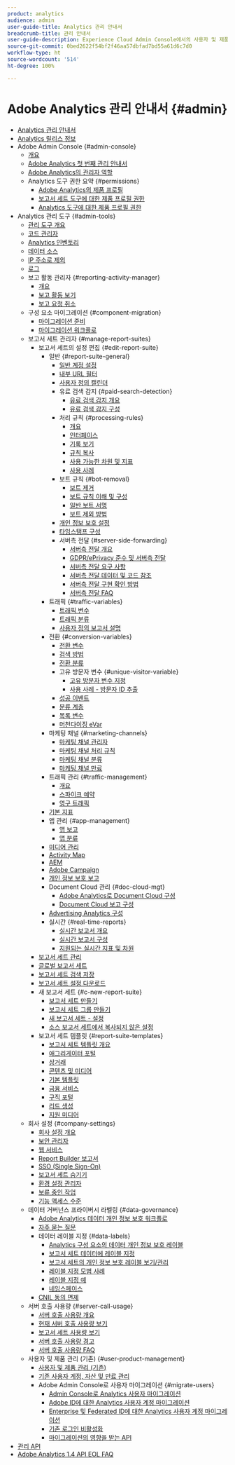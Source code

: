 ```yaml
---
product: analytics
audience: admin
user-guide-title: Analytics 관리 안내서
breadcrumb-title: 관리 안내서
user-guide-description: Experience Cloud Admin Console에서의 사용자 및 제품 관리, 보고서 세트 구성 등과 같은 Analytics 관리 작업에 대해 알아봅니다.
source-git-commit: 0bed2622f54bf2f46aa57dbfad7bd55a61d6c7d0
workflow-type: ht
source-wordcount: '514'
ht-degree: 100%

---
```



# Adobe Analytics 관리 안내서 {#admin}

+ [Analytics 관리 안내서](home.md)
+ [Analytics 릴리스 정보](https://experienceleague.adobe.com/docs/analytics/release-notes/latest.html?lang=ko)
+ Adobe Admin Console {#admin-console}
   + [개요](admin-console/home.md)
   + [Adobe Analytics 첫 번째 관리 안내서](admin-console/first-admin-guide.md)
   + [Adobe Analytics의 관리자 역할](admin-console/admin-roles-in-analytics.md)
   + Analytics 도구 권한 요약 {#permissions}
      + [Adobe Analytics의 제품 프로필](admin-console/permissions/product-profile.md)
      + [보고서 세트 도구에 대한 제품 프로필 권한](admin-console/permissions/report-suite-tools.md)
      + [Analytics 도구에 대한 제품 프로필 권한](admin-console/permissions/analytics-tools.md)
+ Analytics 관리 도구 {#admin-tools}
   + [관리 도구 개요](admin/c-admin-tools.md)
   + [코드 관리자](admin/code-manager-admin.md)
   + [Analytics 인벤토리](admin/analytics-inventory.md)
   + [데이터 소스](admin/data-sources.md)
   + [IP 주소로 제외](admin/exclude-ip.md)
   + [로그](admin/logs.md)
   + 보고 활동 관리자 {#reporting-activity-manager}
      + [개요](admin/reporting-activity-manager/reporting-activity-overview.md)
      + [보고 활동 보기](admin//reporting-activity-manager/reporting-activity.md)
      + [보고 요청 취소](admin/reporting-activity-manager/reporting-activity-cancel-requests.md)
   + 구성 요소 마이그레이션 {#component-migration}
      + [마이그레이션 준비](admin/component-migration/prepare-component-migration.md)
      + [마이그레이션 워크플로](admin/component-migration/component-migration.md)
   + 보고서 세트 관리자 {#manage-report-suites}
      + 보고서 세트의 설정 편집 {#edit-report-suite}
         + 일반 {#report-suite-general}
            + [일반 계정 설정](admin/c-manage-report-suites/c-edit-report-suites/general/general-acct-settings-admin.md)
            + [내부 URL 필터](admin/c-manage-report-suites/c-edit-report-suites/general/internal-url-filter-admin.md)
            + [사용자 정의 캘린더](admin/c-manage-report-suites/c-edit-report-suites/general/custom-calendar.md)
            + 유료 검색 감지 {#paid-search-detection}
               + [유료 검색 감지 개요](admin/c-manage-report-suites/c-edit-report-suites/general/paid-search-detection/paid-search-detection.md)
               + [유료 검색 감지 구성](admin/c-manage-report-suites/c-edit-report-suites/general/paid-search-detection/t-paid-search-detection.md)
            + 처리 규칙 {#processing-rules}
               + [개요](admin/c-manage-report-suites/c-edit-report-suites/general/processing-rules/pr-overview.md)
               + [인터페이스](admin/c-manage-report-suites/c-edit-report-suites/general/processing-rules/pr-interface.md)
               + [기록 보기](admin/c-manage-report-suites/c-edit-report-suites/general/processing-rules/pr-view-history.md)
               + [규칙 복사](admin/c-manage-report-suites/c-edit-report-suites/general/processing-rules/pr-copy.md)
               + [사용 가능한 차원 및 지표](admin/c-manage-report-suites/c-edit-report-suites/general/processing-rules/pr-variables.md)
               + [사용 사례](admin/c-manage-report-suites/c-edit-report-suites/general/processing-rules/pr-use-cases.md)
            + 보트 규칙 {#bot-removal}
               + [보트 제거](admin/c-manage-report-suites/c-edit-report-suites/general/bot-removal/bot-removal.md)
               + [보트 규칙 이해 및 구성](admin/c-manage-report-suites/c-edit-report-suites/general/bot-removal/bot-rules.md)
               + [일반 보트 서명](admin/c-manage-report-suites/c-edit-report-suites/general/bot-removal/bot-signatures.md)
               + [보트 제외 방법](admin/c-manage-report-suites/c-edit-report-suites/general/bot-removal/bot-exclusion-methods.md)
            + [개인 정보 보호 설정](admin/c-manage-report-suites/c-edit-report-suites/general/privacy-settings.md)
            + [타임스탬프 구성](admin/c-manage-report-suites/c-edit-report-suites/general/timestamp-optional.md)
            + 서버측 전달 {#server-side-forwarding}
               + [서버측 전달 개요](admin/c-manage-report-suites/c-edit-report-suites/general/c-server-side-forwarding/ssf.md)
               + [GDPR/ePrivacy 준수 및 서버측 전달](admin/c-manage-report-suites/c-edit-report-suites/general/c-server-side-forwarding/ssf-gdpr.md)
               + [서버측 전달 요구 사항](admin/c-manage-report-suites/c-edit-report-suites/general/c-server-side-forwarding/ssf-requirements.md)
               + [서버측 전달 데이터 및 코드 참조](admin/c-manage-report-suites/c-edit-report-suites/general/c-server-side-forwarding/ssf-reference.md)
               + [서버측 전달 구현 확인 방법](admin/c-manage-report-suites/c-edit-report-suites/general/c-server-side-forwarding/ssf-verify.md)
               + [서버측 전달 FAQ](admin/c-manage-report-suites/c-edit-report-suites/general/c-server-side-forwarding/ssf-faq.md)
         + 트래픽 {#traffic-variables}
            + [트래픽 변수](admin/c-manage-report-suites/c-edit-report-suites/c-traffic-variables/traffic-var.md)
            + [트래픽 분류](admin/c-manage-report-suites/c-edit-report-suites/c-traffic-variables/traffic-classifications.md)
            + [사용자 정의 보고서 설명](admin/c-manage-report-suites/c-edit-report-suites/c-traffic-variables/custom-desc-admin.md)
         + 전환 {#conversion-variables}
            + [전환 변수](admin/c-manage-report-suites/c-edit-report-suites/conversion-var-admin/conversion-var-admin.md)
            + [검색 방법](admin/c-manage-report-suites/c-edit-report-suites/conversion-var-admin/finding-methods.md)
            + [전환 분류](admin/c-manage-report-suites/c-edit-report-suites/conversion-var-admin/conversion-classifications.md)
            + 고유 방문자 변수 {#unique-visitor-variable}
               + [고유 방문자 변수 지정](admin/c-manage-report-suites/c-edit-report-suites/conversion-var-admin/unique-visitor-variable-admin/t-unique-visitor-variable.md)
               + [사용 사례 - 방문자 ID 추출](admin/c-manage-report-suites/c-edit-report-suites/conversion-var-admin/unique-visitor-variable-admin/extract-visitorids-usecase.md)
            + [성공 이벤트](admin/c-manage-report-suites/c-edit-report-suites/conversion-var-admin/c-success-events/success-event.md)
            + [분류 계층](admin/c-manage-report-suites/c-edit-report-suites/conversion-var-admin/classification-hierarchies.md)
            + [목록 변수](admin/c-manage-report-suites/c-edit-report-suites/conversion-var-admin/list-var-admin.md)
            + [머천다이징 eVar](admin/c-manage-report-suites/c-edit-report-suites/conversion-var-admin/merchandising-evars.md)
         + 마케팅 채널 {#marketing-channels}
            + [마케팅 채널 관리자](admin/c-manage-report-suites/c-edit-report-suites/marketing-channels/c-channels.md)
            + [마케팅 채널 처리 규칙](admin/c-manage-report-suites/c-edit-report-suites/marketing-channels/c-rules.md)
            + [마케팅 채널 분류](admin/c-manage-report-suites/c-edit-report-suites/marketing-channels/classifications-mchannel.md)
            + [마케팅 채널 만료](admin/c-manage-report-suites/c-edit-report-suites/marketing-channels/visitor-engagement.md)
         + 트래픽 관리 {#traffic-management}
            + [개요](admin/c-manage-report-suites/c-edit-report-suites/c-traffic-management/traffic-management.md)
            + [스파이크 예약](admin/c-manage-report-suites/c-edit-report-suites/c-traffic-management/t-traffic-schedule-spike.md)
            + [영구 트래픽](admin/c-manage-report-suites/c-edit-report-suites/c-traffic-management/t-traffic-permanent.md)
         + [기본 지표](admin/c-manage-report-suites/c-edit-report-suites/default-metrics.md)
         + 앱 관리 {#app-management}
            + [앱 보고](admin/c-manage-report-suites/c-edit-report-suites/app-reporting.md)
            + [앱 분류](admin/c-manage-report-suites/c-edit-report-suites/app-classifications.md)
         + [미디어 관리](admin/c-manage-report-suites/c-edit-report-suites/media-management.md)
         + [Activity Map](admin/c-manage-report-suites/c-edit-report-suites/activity-map.md)
         + [AEM](admin/c-manage-report-suites/c-edit-report-suites/adobe-experience-manager.md)
         + [Adobe Campaign](admin/c-manage-report-suites/c-edit-report-suites/adobe-campaign.md)
         + [개인 정보 보호 보고](admin/c-manage-report-suites/c-edit-report-suites/privacy-reporting.md)
         + Document Cloud 관리 {#doc-cloud-mgt}
            + [Adobe Analytics로 Document Cloud 구성](admin/c-manage-report-suites/c-edit-report-suites/document-cloud-mgt.md)
            + [Document Cloud 보고 구성](admin/c-manage-report-suites/c-edit-report-suites/document-cloud-config.md)
         + [Advertising Analytics 구성](admin/c-manage-report-suites/c-edit-report-suites/advertising-analytics-config.md)
         + 실시간 {#real-time-reports}
            + [실시간 보고서 개요](admin/c-manage-report-suites/c-edit-report-suites/realtime/realtime.md)
            + [실시간 보고서 구성](admin/c-manage-report-suites/c-edit-report-suites/realtime/t-realtime-admin.md)
            + [지원되는 실시간 지표 및 차원](admin/c-manage-report-suites/c-edit-report-suites/realtime/realtime-metrics.md)
      + [보고서 세트 관리](admin/c-manage-report-suites/report-suites-admin.md)
      + [글로벌 보고서 세트](admin/c-manage-report-suites/rollup-report-suite.md)
      + [보고서 세트 검색 저장](admin/c-manage-report-suites/t-report-suite-saved-search.md)
      + [보고서 세트 설정 다운로드](admin/c-manage-report-suites/t-download-rs-settings.md)
      + 새 보고서 세트 {#c-new-report-suite}
         + [보고서 세트 만들기](admin/c-manage-report-suites/c-new-report-suite/t-create-a-report-suite.md)
         + [보고서 세트 그룹 만들기](admin/c-manage-report-suites/c-new-report-suite/t-create-rs-group.md)
         + [새 보고서 세트 - 설정](admin/c-manage-report-suites/c-new-report-suite/new-report-suite.md)
         + [소스 보고서 세트에서 복사되지 않은 설정](admin/c-manage-report-suites/c-new-report-suite/settings-not-copied-from-rs.md)
      + 보고서 세트 템플릿 {#report-suite-templates}
         + [보고서 세트 템플릿 개요](admin/c-manage-report-suites/c-report-suite-templates/report-suite-templates.md)
         + [애그리게이터 포털](admin/c-manage-report-suites/c-report-suite-templates/aggregator-portal.md)
         + [상거래](admin/c-manage-report-suites/c-report-suite-templates/commerce-admin.md)
         + [콘텐츠 및 미디어](admin/c-manage-report-suites/c-report-suite-templates/content-media.md)
         + [기본 템플릿](admin/c-manage-report-suites/c-report-suite-templates/default-rs-template.md)
         + [금융 서비스](admin/c-manage-report-suites/c-report-suite-templates/financial-services.md)
         + [구직 포털](admin/c-manage-report-suites/c-report-suite-templates/job-portal.md)
         + [리드 생성](admin/c-manage-report-suites/c-report-suite-templates/lead-generation.md)
         + [지원 미디어](admin/c-manage-report-suites/c-report-suite-templates/support-media.md)
   + 회사 설정 {#company-settings}
      + [회사 설정 개요](admin/company/c-company-settings.md)
      + [보안 관리자](admin/company/security-manager.md)
      + [웹 서비스](admin/company/web-services-admin.md)
      + [Report Builder 보고서](admin/company/report-builder-reports-admin.md)
      + [SSO (Single Sign-On)](admin/company/single-signon-admin.md)
      + [보고서 세트 숨기기](admin/company/c-hide-report-suites.md)
      + [환경 설정 관리자](admin/company/preferences-manager.md)
      + [보류 중인 작업](admin/company/pending-actions-admin.md)
      + [기능 액세스 수준](admin/company/feature-access-levels.md)
   + 데이터 거버넌스 프라이버시 라벨링 {#data-governance}
      + [Adobe Analytics 데이터 개인 정보 보호 워크플로](admin/c-data-governance/an-gdpr-workflow.md)
      + [자주 묻는 질문](admin/c-data-governance/gdpr-faq.md)
      + 데이터 레이블 지정 {#data-labels}
         + [Analytics 구성 요소의 데이터 개인 정보 보호 레이블](admin/c-data-governance/data-labeling/gdpr-labels.md)
         + [보고서 세트 데이터에 레이블 지정](admin/c-data-governance/data-labeling/gdpr-setup-reportsuite.md)
         + [보고서 세트의 개인 정보 보호 레이블 보기/관리](admin/c-data-governance/data-labeling/gdpr-view-settings.md)
         + [레이블 지정 모범 사례](admin/c-data-governance/data-labeling/gdpr-analytics-ids.md)
         + [레이블 지정 예](admin/c-data-governance/data-labeling/gdpr-labeling-example.md)
         + [네임스페이스](admin/c-data-governance/data-labeling/gdpr-namespaces.md)
      + [CNIL 동의 면제](admin/c-data-governance/cnil-consent-exemption.md)
   + 서버 호출 사용량 {#server-call-usage}
      + [서버 호출 사용량 개요](admin/c-server-call-usage/overage-overview.md)
      + [현재 서버 호출 사용량 보기](admin/c-server-call-usage/server-call-usage-dashboard.md)
      + [보고서 세트 사용량 보기](admin/c-server-call-usage/report-suite-usage.md)
      + [서버 호출 사용량 경고](admin/c-server-call-usage/scu-alerts.md)
      + [서버 호출 사용량 FAQ](admin/c-server-call-usage/overage-faq.md)
   + 사용자 및 제품 관리 (기존) {#user-product-management}
      + [사용자 및 제품 관리 (기존)](admin/user-management2/user-management.md)
      + [기존 사용자 계정, 자산 및 만료 관리](admin/user-management2/users-assets.md)
      + Adobe Admin Console로 사용자 마이그레이션 {#migrate-users}
         + [Admin Console로 Analytics 사용자 마이그레이션](admin/user-management2/user-migration/c-migration-tool.md)
         + [Adobe ID에 대한 Analytics 사용자 계정 마이그레이션](admin/user-management2/user-migration/t-migrate-users.md)
         + [Enterprise 및 Federated ID에 대한 Analytics 사용자 계정 마이그레이션](admin/user-management2/user-migration/migrate-enterprise.md)
         + [기존 로그인 비활성화](admin/user-management2/user-migration/t-disable-legacy-login.md)
         + [마이그레이션의 영향을 받는 API](admin/user-management2/user-migration/developer.md)
+ [관리 API](c-admin-api/c-admin-api.md)
+ [Adobe Analytics 1.4 API EOL FAQ](c-admin-api/c-admin-14-api-eol.md)

